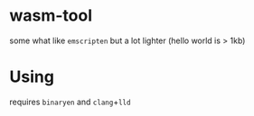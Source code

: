# wasm-tool
some what like `emscripten` but a lot lighter (hello world is > 1kb)
# Using
requires `binaryen` and  `clang`+`lld`
